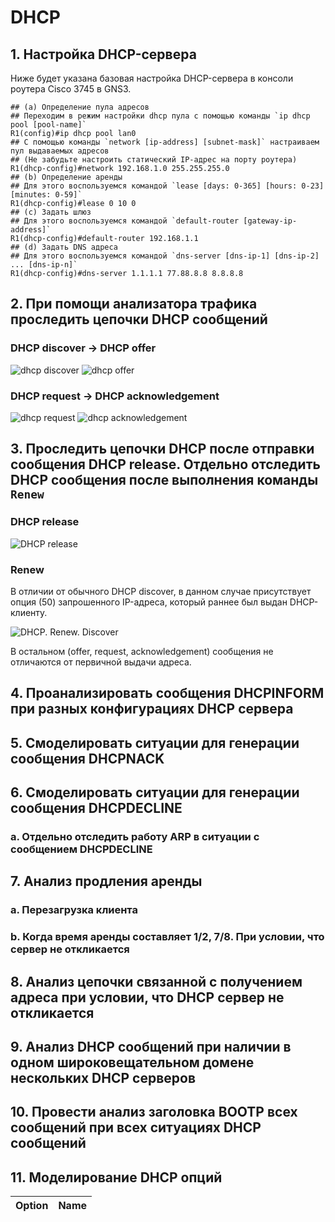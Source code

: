 # DHCP

## 1. Настройка DHCP-сервера

Ниже будет указана базовая настройка DHCP-сервера в консоли роутера Cisco 3745 в GNS3.

```console
## (a) Определение пула адресов
## Переходим в режим настройки dhcp пула с помощью команды `ip dhcp pool [pool-name]`
R1(config)#ip dhcp pool lan0
## С помощью команды `network [ip-address] [subnet-mask]` настраиваем пул выдаваемых адресов
## (Не забудьте настроить статический IP-адрес на порту роутера)
R1(dhcp-config)#network 192.168.1.0 255.255.255.0
## (b) Определение аренды
## Для этого воспользуемся командой `lease [days: 0-365] [hours: 0-23] [minutes: 0-59]`
R1(dhcp-config)#lease 0 10 0
## (c) Задать шлюз
## Для этого воспользуемся командой `default-router [gateway-ip-address]`
R1(dhcp-config)#default-router 192.168.1.1
## (d) Задать DNS адреса
## Для этого воспользуемся командой `dns-server [dns-ip-1] [dns-ip-2] ... [dns-ip-n]`
R1(dhcp-config)#dns-server 1.1.1.1 77.88.8.8 8.8.8.8
```

## 2. При помощи анализатора трафика проследить цепочки DHCP сообщений

### DHCP discover -> DHCP offer

![dhcp discover](image-1.png)
![dhcp offer](image-2.png)

### DHCP request -> DHCP acknowledgement

![dhcp request](image-3.png)
![dhcp acknowledgement](image-4.png)

## 3. Проследить цепочки DHCP после отправки сообщения DHCP release. Отдельно отследить DHCP сообщения после выполнения команды `Renew`

### DHCP release

![DHCP release](image-5.png)

### Renew

В отличии от обычного DHCP discover, в данном случае присутствует опция (50) запрошенного IP-адреса, который раннее был выдан DHCP-клиенту.

![DHCP. Renew. Discover](image-6.png)

В остальном (offer, request, acknowledgement) сообщения не отличаются от первичной выдачи адреса.

## 4. Проанализировать сообщения DHCPINFORM при разных конфигурациях DHCP сервера



## 5. Смоделировать ситуации для генерации сообщения DHCPNACK

## 6. Смоделировать ситуации для генерации сообщения DHCPDECLINE

### a. Отдельно отследить работу ARP в ситуации с сообщением DHCPDECLINE

## 7. Анализ продления аренды

### a. Перезагрузка клиента

### b. Когда время аренды составляет $1/2$, $7/8$. При условии, что сервер не откликается

## 8. Анализ цепочки связанной с получением адреса при условии, что DHCP сервер не откликается

## 9. Анализ DHCP сообщений при наличии в одном широковещательном домене нескольких DHCP серверов

## 10. Провести анализ заголовка BOOTP всех сообщений при всех ситуациях DHCP сообщений

## 11. Моделирование DHCP опций

| Option | Name  |
| :----: | :---: |
